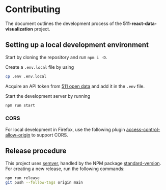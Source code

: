 # Contributing

The document outlines the development process of the
**511-react-data-visualization** project.

## Setting up a local development environment

Start by cloning the repository and run `npm i -D`.

Create a `.env.local` file by using

```sh
cp .env .env.local
```

Acquire an API token from [511 open data](https://511.org/open-data/traffic) and
add it in the `.env` file.

Start the development server by running

```sh
npm run start
```

### CORS

For local development in Firefox, use the following plugin
[access-control-allow-origin](https://addons.mozilla.org/en-US/firefox/addon/access-control-allow-origin/)
to support CORS.

## Release procedure

This project uses [semver](https://semver.org/), handled by the NPM package
[standard-version](https://www.npmjs.com/package/standard-version). For creating
a new release, run the following commands:

```sh
npm run release
git push --follow-tags origin main
```
